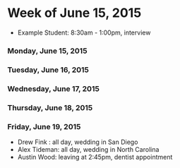 # Week of June 15, 2015

* Example Student: 8:30am - 1:00pm, interview

### Monday, June 15, 2015

### Tuesday, June 16, 2015

### Wednesday, June 17, 2015

### Thursday, June 18, 2015

### Friday, June 19, 2015

* Drew Fink : all day, wedding in San Diego
* Alex Tideman: all day, wedding in North Carolina
* Austin Wood: leaving at 2:45pm, dentist appointment
